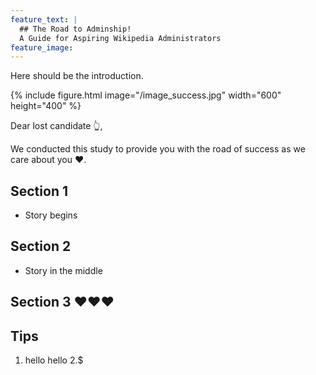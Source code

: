 ```yaml
---
feature_text: |
  ## The Road to Adminship!
  A Guide for Aspiring Wikipedia Administrators
feature_image: 
---
```


Here should be the introduction. 

{% include figure.html image="/image_success.jpg" width="600" height="400" %}

Dear lost candidate 👆, 

We conducted this study to provide you with the road of success as we care about you ❤️. 

## Section 1 

- Story begins 



## Section 2 

- Story in the middle 

## Section 3 ❤️❤️❤️


## Tips

1. hello hello
2.$ 
